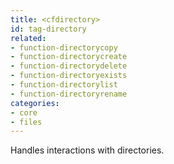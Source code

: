 ```yaml
---
title: <cfdirectory>
id: tag-directory
related:
- function-directorycopy
- function-directorycreate
- function-directorydelete
- function-directoryexists
- function-directorylist
- function-directoryrename
categories:
- core
- files
---
```


Handles interactions with directories.

